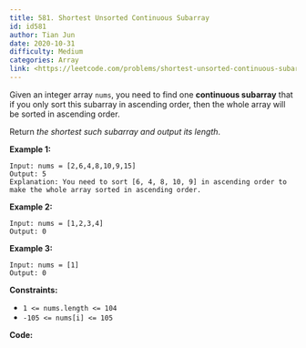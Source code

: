 ```yaml
---
title: 581. Shortest Unsorted Continuous Subarray
id: id581
author: Tian Jun
date: 2020-10-31
difficulty: Medium
categories: Array
link: <https://leetcode.com/problems/shortest-unsorted-continuous-subarray/description/>
---
```


Given an integer array `nums`, you need to find one **continuous subarray**
that if you only sort this subarray in ascending order, then the whole array
will be sorted in ascending order.

Return  _the shortest such subarray and output its length_.



**Example 1:**
            
	Input: nums = [2,6,4,8,10,9,15]    
	Output: 5    
	Explanation: You need to sort [6, 4, 8, 10, 9] in ascending order to make the whole array sorted in ascending order.    

**Example 2:**
            
	Input: nums = [1,2,3,4]    
	Output: 0    

**Example 3:**
            
	Input: nums = [1]    
	Output: 0    



**Constraints:**

  * `1 <= nums.length <= 104`
  * `-105 <= nums[i] <= 105`


**Code:**
